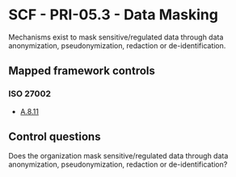 # SCF - PRI-05.3 - Data Masking
Mechanisms exist to mask sensitive/regulated data through data anonymization, pseudonymization, redaction or de-identification.
## Mapped framework controls
### ISO 27002
- [A.8.11](../iso27002/a-8.md#a811)
  
## Control questions
Does the organization mask sensitive/regulated data through data anonymization, pseudonymization, redaction or de-identification?
  